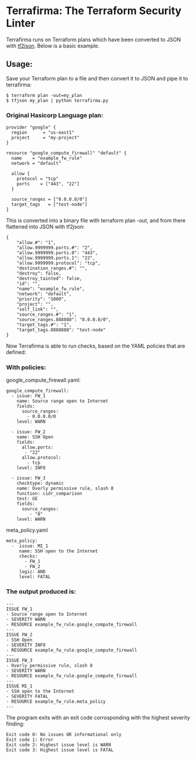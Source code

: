 # Terrafirma: The Terraform Security Linter

Terrafirma runs on Terraform plans which have been converted to JSON with [tf2json](https://github.com/philips/tfjson). Below is a basic example.

## Usage:

Save your Terraform plan to a file and then convert it to JSON and pipe it to terrafirma:

``` 
$ terraform plan -out=my_plan
$ tfjson my_plan | python terrafirma.py
```

### Original Hasicorp Language plan:

```
provider "google" {
  region      = "us-east1"
  project     = "my-project"
}

resource "google_compute_firewall" "default" {
  name    = "example_fw_rule"
  network = "default"

  allow {
    protocol = "tcp"
    ports    = ["443", "22"]
  }

  source_ranges = ["0.0.0.0/0"]
  target_tags   = ["test-node"]
}
```
This is converted into a binary file with terraform plan -out, and from there flattened into JSON with tf2json:
```
{
    "allow.#": "1", 
    "allow.9999999.ports.#": "2", 
    "allow.9999999.ports.0": "443", 
    "allow.9999999.ports.1": "22", 
    "allow.9999999.protocol": "tcp", 
    "destination_ranges.#": "", 
    "destroy": false, 
    "destroy_tainted": false, 
    "id": "", 
    "name": "example_fw_rule", 
    "network": "default", 
    "priority": "1000", 
    "project": "", 
    "self_link": "", 
    "source_ranges.#": "1", 
    "source_ranges.888888": "0.0.0.0/0", 
    "target_tags.#": "1", 
    "target_tags.8888888": "test-node"
}
```
Now Terrafirma is able to run checks, based on the YAML policies that are defined:

### With policies:
google_compute_firewall.yaml:
```
google_compute_firewall:
  - issue: FW_1
    name: Source range open to Internet
    fields:
      source_ranges:
        - 0.0.0.0/0
    level: WARN

  - issue: FW_2
    name: SSH Open
    fields:
      allow.ports:
       - "22"
      allow.protocol:
        - tcp
    level: INFO

  - issue: FW_3
    checktype: dynamic
    name: Overly permissive rule, slash 8
    function: cidr_comparison
    test: GE
    fields:
      source_ranges:
         - "8"
    level: WARN
```
meta_policy.yaml
```
meta_policy:
  -  issue: MI_1
     name: SSH open to the Internet
     checks:
       - FW_1
       - FW_2
     logic: AND
     level: FATAL

```

### The output produced is:

```
---
ISSUE FW_1
- Source range open to Internet
- SEVERITY WARN
- RESOURCE example_fw_rule.google_compute_firewall
---
ISSUE FW_2
- SSH Open
- SEVERITY INFO
- RESOURCE example_fw_rule.google_compute_firewall
---
ISSUE FW_3
- Overly permissive rule, slash 8
- SEVERITY WARN
- RESOURCE example_fw_rule.google_compute_firewall
---
ISSUE MI_1
- SSH open to the Internet
- SEVERITY FATAL
- RESOURCE example_fw_rule.meta_policy
---
```

The program exits with an exit code corrosponding with the highest severity finding:


```
Exit code 0: No issues OR informational only
Exit code 1: Error
Exit code 2: Highest issue level is WARN
Exit code 3: Highest issue level is FATAL
```
